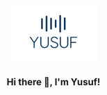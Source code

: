 <p align="center">
  <img width="200" src="https://github.com/YusufDrymz/yusufdrymz/blob/main/LOGO.png" />
</p>  
<h2 align="center">Hi there 👋, I'm Yusuf!</h2>

